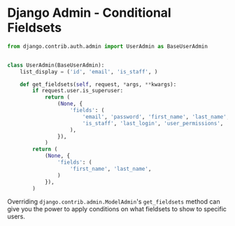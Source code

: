 # Django Admin - Conditional Fieldsets

```python
from django.contrib.auth.admin import UserAdmin as BaseUserAdmin


class UserAdmin(BaseUserAdmin):
    list_display = ('id', 'email', 'is_staff', )

    def get_fieldsets(self, request, *args, **kwargs):
        if request.user.is_superuser:
            return (
                (None, {
                    'fields': (
                        'email', 'password', 'first_name', 'last_name', 'groups', 'is_active', 'is_superuser',
                        'is_staff', 'last_login', 'user_permissions',
                    ),
                }),
            )
        return (
            (None, {
                'fields': (
                    'first_name', 'last_name',
                )
            }),
        )
```

Overriding `django.contrib.admin.ModelAdmin`'s `get_fieldsets` method can give you the power to apply conditions on what fieldsets to show to specific users.

